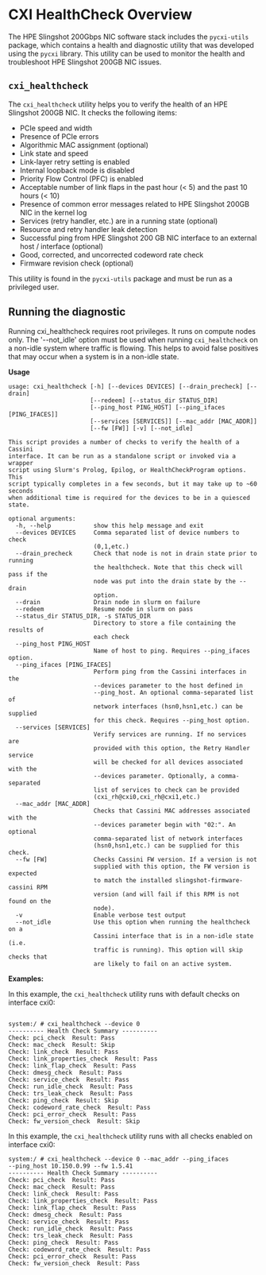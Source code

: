 # CXI HealthCheck Overview

The HPE Slingshot 200Gbps NIC software stack includes the `pycxi-utils` package, which contains a health and diagnostic utility that was developed using the `pycxi` library.
This utility can be used to monitor the health and troubleshoot HPE Slingshot 200GB NIC issues.

## `cxi_healthcheck`

The `cxi_healthcheck` utility helps you to verify the health of an HPE Slingshot 200GB NIC.
It checks the following items:

- PCIe speed and width
- Presence of PCIe errors
- Algorithmic MAC assignment (optional)
- Link state and speed
- Link-layer retry setting is enabled
- Internal loopback mode is disabled
- Priority Flow Control (PFC) is enabled
- Acceptable number of link flaps in the past hour (< 5) and the past 10 hours (< 10)
- Presence of common error messages related to HPE Slingshot 200GB NIC in the kernel log
- Services (retry handler, etc.) are in a running state (optional)
- Resource and retry handler leak detection
- Successful ping from HPE Slingshot 200 GB NIC interface to an external host / interface (optional)
- Good, corrected, and uncorrected codeword rate check
- Firmware revision check (optional)  

This utility is found in the `pycxi-utils` package and must be run as a privileged user.  

## Running the diagnostic

Running cxi_healthcheck requires root privileges. It runs on compute nodes only.  The '--not_idle' option must be used when running `cxi_healthcheck` on a non-idle system where traffic is flowing. This helps to avoid false positives that may occur when a system is in a non-idle state.

**Usage**

```screen
usage: cxi_healthcheck [-h] [--devices DEVICES] [--drain_precheck] [--drain]
                       [--redeem] [--status_dir STATUS_DIR]
                       [--ping_host PING_HOST] [--ping_ifaces [PING_IFACES]]
                       [--services [SERVICES]] [--mac_addr [MAC_ADDR]]
                       [--fw [FW]] [-v] [--not_idle]
 
This script provides a number of checks to verify the health of a Cassini
interface. It can be run as a standalone script or invoked via a wrapper
script using Slurm's Prolog, Epilog, or HealthCheckProgram options. This
script typically completes in a few seconds, but it may take up to ~60 seconds
when additional time is required for the devices to be in a quiesced state.
 
optional arguments:
  -h, --help            show this help message and exit
  --devices DEVICES     Comma separated list of device numbers to check
                        (0,1,etc.)
  --drain_precheck      Check that node is not in drain state prior to running
                        the healthcheck. Note that this check will pass if the
                        node was put into the drain state by the --drain
                        option.
  --drain               Drain node in slurm on failure
  --redeem              Resume node in slurm on pass
  --status_dir STATUS_DIR, -s STATUS_DIR
                        Directory to store a file containing the results of
                        each check
  --ping_host PING_HOST
                        Name of host to ping. Requires --ping_ifaces option.
  --ping_ifaces [PING_IFACES]
                        Perform ping from the Cassini interfaces in the
                        --devices parameter to the host defined in
                        --ping_host. An optional comma-separated list of
                        network interfaces (hsn0,hsn1,etc.) can be supplied
                        for this check. Requires --ping_host option.
  --services [SERVICES]
                        Verify services are running. If no services are
                        provided with this option, the Retry Handler service
                        will be checked for all devices associated with the
                        --devices parameter. Optionally, a comma-separated
                        list of services to check can be provided
                        (cxi_rh@cxi0,cxi_rh@cxi1,etc.)
  --mac_addr [MAC_ADDR]
                        Checks that Cassini MAC addresses associated with the
                        --devices parameter begin with "02:". An optional
                        comma-separated list of network interfaces
                        (hsn0,hsn1,etc.) can be supplied for this check.
  --fw [FW]             Checks Cassini FW version. If a version is not
                        supplied with this option, the FW version is expected
                        to match the installed slingshot-firmware-cassini RPM
                        version (and will fail if this RPM is not found on the
                        node).
  -v                    Enable verbose test output
  --not_idle            Use this option when running the healthcheck on a
                        Cassini interface that is in a non-idle state (i.e.
                        traffic is running). This option will skip checks that
                        are likely to fail on an active system.
```

**Examples:**

In this example, the `cxi_healthcheck` utility runs with default checks on interface cxi0:

```screen

system:/ # cxi_healthcheck --device 0
---------- Health Check Summary ----------
Check: pci_check  Result: Pass
Check: mac_check  Result: Skip
Check: link_check  Result: Pass
Check: link_properties_check  Result: Pass
Check: link_flap_check  Result: Pass
Check: dmesg_check  Result: Pass
Check: service_check  Result: Pass
Check: run_idle_check  Result: Pass
Check: trs_leak_check  Result: Pass
Check: ping_check  Result: Skip
Check: codeword_rate_check  Result: Pass
Check: pci_error_check  Result: Pass
Check: fw_version_check  Result: Skip
```

In this example, the `cxi_healthcheck` utility runs with all checks enabled on interface cxi0:

```screen
system:/ # cxi_healthcheck --device 0 --mac_addr --ping_ifaces 
--ping_host 10.150.0.99 --fw 1.5.41
---------- Health Check Summary ----------
Check: pci_check  Result: Pass
Check: mac_check  Result: Pass
Check: link_check  Result: Pass
Check: link_properties_check  Result: Pass
Check: link_flap_check  Result: Pass
Check: dmesg_check  Result: Pass
Check: service_check  Result: Pass
Check: run_idle_check  Result: Pass
Check: trs_leak_check  Result: Pass
Check: ping_check  Result: Pass
Check: codeword_rate_check  Result: Pass
Check: pci_error_check  Result: Pass
Check: fw_version_check  Result: Pass
```
